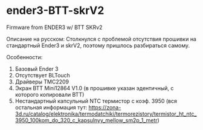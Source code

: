 # ender3-BTT-skrV2
Firmware from ENDER3 w/ BTT SKRv2

Описание на русском:
Столкнулся с проблемой отсутствия прошивки на стандартный Ender3 и skrV2, поэтому пришлось разбираться самому.

Особенности:
1. Базовый Ender 3
2. Отсутствует BLTouch
3. Драйверы TMC2209
4. Экран BTT Mini12864 V1.0 (в прошивке указан эдентичный, с которого копировали  BTT)
5. Нестандартный капсульный NTC термистор с коэф. 3950 (вся остальная информация тут: https://zona-3d.ru/catalog/elektronika/termodatchiki/termorezistory/termistor_ht_ntc_3950_100kom_do_320_c_kapsulnyy_mellow_sm2p_1_metr)

